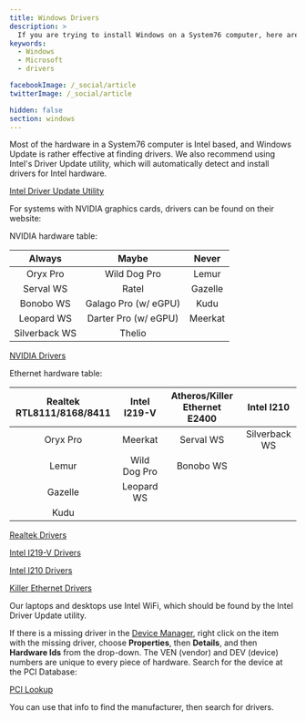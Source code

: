 ```yaml
---
title: Windows Drivers
description: >
  If you are trying to install Windows on a System76 computer, here are some instructions for locating the drivers.
keywords:
  - Windows
  - Microsoft
  - drivers

facebookImage: /_social/article
twitterImage: /_social/article

hidden: false
section: windows
---
```


Most of the hardware in a System76 computer is Intel based, and Windows Update is rather effective at finding drivers. We also recommend using Intel's Driver Update utility, which will automatically detect and install drivers for Intel hardware.

[Intel Driver Update Utility](http://www.intel.com/content/www/us/en/support/detect.html)

For systems with NVIDIA graphics cards, drivers can be found on their website:

NVIDIA hardware table:

Always        | Maybe                | Never
:------------:|:--------------------:|:----:
Oryx Pro      | Wild Dog Pro         | Lemur
Serval WS     | Ratel                | Gazelle
Bonobo WS     | Galago Pro (w/ eGPU) | Kudu
Leopard WS    | Darter Pro (w/ eGPU) | Meerkat
Silverback WS | Thelio               |

[NVIDIA Drivers](http://www.nvidia.com/Download/index.aspx)

Ethernet hardware table:

Realtek RTL8111/8168/8411 | Intel I219-V        | Atheros/Killer Ethernet E2400 | Intel I210
:------------------------:|:-------------------:|:-----------------------------:|:---------:
Oryx Pro                  | Meerkat             | Serval WS                     | Silverback WS
Lemur                     | Wild Dog Pro        | Bonobo WS                     |
Gazelle                   | Leopard WS          |                               |
Kudu                      |                     |                               |

[Realtek Drivers](http://www.realtek.com.tw/downloads/)

[Intel I219-V Drivers](https://downloadcenter.intel.com/product/82186/Intel-Ethernet-Connection-I219-V)

[Intel I210 Drivers](https://downloadcenter.intel.com/product/64399/Intel-Ethernet-Controller-I210-Series)

[Killer Ethernet Drivers](http://www.killernetworking.com/driver-downloads/category/killer-suite)

Our laptops and desktops use Intel WiFi, which should be found by the Intel Driver Update utility.  

If there is a missing driver in the <u>Device Manager</u>, right click on the item with the missing driver, choose **Properties**, then **Details**, and then **Hardware Ids** from the drop-down.  The VEN (vendor) and DEV (device) numbers are unique to every piece of hardware.  Search for the device at the PCI Database:

[PCI Lookup](http://www.pcilookup.com/)

You can use that info to find the manufacturer, then search for drivers.
